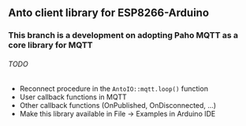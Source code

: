 ## Anto client library for ESP8266-Arduino
### This branch is a development on adopting Paho MQTT as a core library for MQTT

###### TODO ######
- Reconnect procedure in the `AntoIO::mqtt.loop()` function
- User callback functions in MQTT
- Other callback functions (OnPublished, OnDisconnected, ...)
- Make this library available in File -> Examples in Arduino IDE
